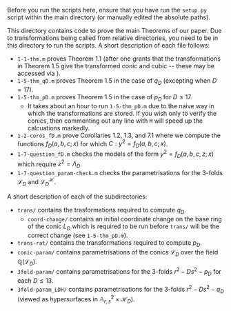 Before you run the scripts here, ensure that you have run the `setup.py` script within the main directory (or manually edited the absolute paths). 

This directory contains code to prove the main Theorems of our paper. Due to transformations being called from relative directories, you need to be in this directory to run the scripts. A short description of each file follows:
  - `1-1-thm.m` proves Theorem 1.1 (after one grants that the transformations in Theorem 1.5 give the transformed conic and cubic -- these may be accessed via ). 
  - `1-5-thm_qD.m` proves Theorem 1.5 in the case of $q_D$ (excepting when $D = 17$).
  - `1-5-thm_pD.m` proves Theorem 1.5 in the case of $p_D$ for $D \leq 17$.
    - It takes about an hour to run `1-5-thm_pD.m` due to the naive way in which the transformations are stored. If you wish only to verify the conics, then commenting out any line with `M` will speed up the calcuations markedly.
  - `1-2-coros_fD.m` prove Corollaries 1.2, 1.3, and 7.1 where we compute the functions $f_D(a,b,c; x)$ for which $C : y^2 = f_D(a,b,c; x)$.
  - `1-7-question_fD.m` checks the models of the form $y^2 = f_D(a,b,c,z; x)$ which require $z^2 = \Lambda_D$.
  - `1-7-question_param-check.m` checks the parametrisations for the 3-folds $\mathscr{L}_D$ and $\mathscr{L}_D^{\mathcal{H}}$.
  
A short description of each of the subdirectories:
  - `trans/` contains the trasformations required to compute $q_D$.
    - `coord-change/` contains an initial coordinate change on the base ring of the conic $L_D$ which is required to be run before `trans/` will be the correct change (see `1-5-thm_pD.m`).
  - `trans-rat/` contains the transformations required to compute $p_D$.
  - `conic-param/` contains parametrisations of the conics $\mathcal{L}_D$ over the field $\mathbb{Q}(\mathscr{L}_D)$.
  - `3fold-param/` contains parametrisations for the 3-folds $r^2 - Ds^2 - p_D$ for each $D \leq 13$.
  - `3fold-param_LDH/` contains parametrisations for the 3-folds $r^2 - Ds^2 - q_D$ (viewed as hypersurfaces in $\mathbb{A}^2_{r,s} \times \mathcal{H}_D$).